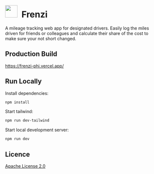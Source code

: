 # <img src="public/favicon.ico" height="40"> &nbsp;Frenzi

A mileage tracking web app for designated drivers. Easily log the miles driven for friends or colleagues and calculate their share of the cost to make sure your not short changed.

## Production Build

https://frenzi-phi.vercel.app/

## Run Locally

Install dependencies:

```bash
npm install
```

Start tailwind:

```bash
npm run dev-tailwind
```

Start local development server:

```bash
npm run dev
```

## Licence

[Apache License 2.0](LICENSE)
